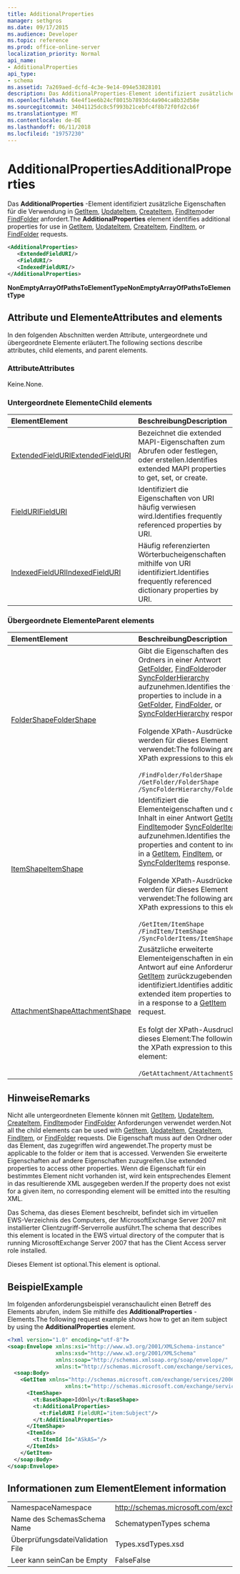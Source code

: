 ```yaml
---
title: AdditionalProperties
manager: sethgros
ms.date: 09/17/2015
ms.audience: Developer
ms.topic: reference
ms.prod: office-online-server
localization_priority: Normal
api_name:
- AdditionalProperties
api_type:
- schema
ms.assetid: 7a269aed-dcfd-4c3e-9e14-094e53828101
description: Das AdditionalProperties-Element identifiziert zusätzliche Eigenschaften für die Verwendung in GetItem, UpdateItem, CreateItem, FindItem oder FindFolder anfordert.
ms.openlocfilehash: 64e4f1ee6b24cf8015b7893dc4a904ca8b32d58e
ms.sourcegitcommit: 34041125dc8c5f993b21cebfc4f8b72f0fd2cb6f
ms.translationtype: MT
ms.contentlocale: de-DE
ms.lasthandoff: 06/11/2018
ms.locfileid: "19757230"
---
```

# <a name="additionalproperties"></a><span data-ttu-id="10f61-103">AdditionalProperties</span><span class="sxs-lookup"><span data-stu-id="10f61-103">AdditionalProperties</span></span>

<span data-ttu-id="10f61-104">Das **AdditionalProperties** -Element identifiziert zusätzliche Eigenschaften für die Verwendung in [GetItem](getitem.md), [UpdateItem](updateitem.md), [CreateItem](createitem.md), [FindItem](finditem.md)oder [FindFolder](findfolder.md) anfordert.</span><span class="sxs-lookup"><span data-stu-id="10f61-104">The **AdditionalProperties** element identifies additional properties for use in [GetItem](getitem.md), [UpdateItem](updateitem.md), [CreateItem](createitem.md), [FindItem](finditem.md), or [FindFolder](findfolder.md) requests.</span></span> 
  
```xml
<AdditionalProperties>
   <ExtendedFieldURI/>
   <FieldURI/>
   <IndexedFieldURI/>
</AdditionalProperties>
```

 <span data-ttu-id="10f61-105">**NonEmptyArrayOfPathsToElementType**</span><span class="sxs-lookup"><span data-stu-id="10f61-105">**NonEmptyArrayOfPathsToElementType**</span></span>
## <a name="attributes-and-elements"></a><span data-ttu-id="10f61-106">Attribute und Elemente</span><span class="sxs-lookup"><span data-stu-id="10f61-106">Attributes and elements</span></span>

<span data-ttu-id="10f61-107">In den folgenden Abschnitten werden Attribute, untergeordnete und übergeordnete Elemente erläutert.</span><span class="sxs-lookup"><span data-stu-id="10f61-107">The following sections describe attributes, child elements, and parent elements.</span></span>
  
### <a name="attributes"></a><span data-ttu-id="10f61-108">Attribute</span><span class="sxs-lookup"><span data-stu-id="10f61-108">Attributes</span></span>

<span data-ttu-id="10f61-109">Keine.</span><span class="sxs-lookup"><span data-stu-id="10f61-109">None.</span></span>
  
### <a name="child-elements"></a><span data-ttu-id="10f61-110">Untergeordnete Elemente</span><span class="sxs-lookup"><span data-stu-id="10f61-110">Child elements</span></span>

|<span data-ttu-id="10f61-111">**Element**</span><span class="sxs-lookup"><span data-stu-id="10f61-111">**Element**</span></span>|<span data-ttu-id="10f61-112">**Beschreibung**</span><span class="sxs-lookup"><span data-stu-id="10f61-112">**Description**</span></span>|
|:-----|:-----|
|[<span data-ttu-id="10f61-113">ExtendedFieldURI</span><span class="sxs-lookup"><span data-stu-id="10f61-113">ExtendedFieldURI</span></span>](extendedfielduri.md) <br/> |<span data-ttu-id="10f61-114">Bezeichnet die extended MAPI-Eigenschaften zum Abrufen oder festlegen, oder erstellen.</span><span class="sxs-lookup"><span data-stu-id="10f61-114">Identifies extended MAPI properties to get, set, or create.</span></span>  <br/> |
|[<span data-ttu-id="10f61-115">FieldURI</span><span class="sxs-lookup"><span data-stu-id="10f61-115">FieldURI</span></span>](fielduri.md) <br/> |<span data-ttu-id="10f61-116">Identifiziert die Eigenschaften von URI häufig verwiesen wird.</span><span class="sxs-lookup"><span data-stu-id="10f61-116">Identifies frequently referenced properties by URI.</span></span>  <br/> |
|[<span data-ttu-id="10f61-117">IndexedFieldURI</span><span class="sxs-lookup"><span data-stu-id="10f61-117">IndexedFieldURI</span></span>](indexedfielduri.md) <br/> |<span data-ttu-id="10f61-118">Häufig referenzierten Wörterbucheigenschaften mithilfe von URI identifiziert.</span><span class="sxs-lookup"><span data-stu-id="10f61-118">Identifies frequently referenced dictionary properties by URI.</span></span>  <br/> |
   
### <a name="parent-elements"></a><span data-ttu-id="10f61-119">Übergeordnete Elemente</span><span class="sxs-lookup"><span data-stu-id="10f61-119">Parent elements</span></span>

|<span data-ttu-id="10f61-120">**Element**</span><span class="sxs-lookup"><span data-stu-id="10f61-120">**Element**</span></span>|<span data-ttu-id="10f61-121">**Beschreibung**</span><span class="sxs-lookup"><span data-stu-id="10f61-121">**Description**</span></span>|
|:-----|:-----|
|[<span data-ttu-id="10f61-122">FolderShape</span><span class="sxs-lookup"><span data-stu-id="10f61-122">FolderShape</span></span>](foldershape.md) <br/> | <span data-ttu-id="10f61-123">Gibt die Eigenschaften des Ordners in einer Antwort [GetFolder](getfolder.md), [FindFolder](findfolder.md)oder [SyncFolderHierarchy](syncfolderhierarchy.md) aufzunehmen.</span><span class="sxs-lookup"><span data-stu-id="10f61-123">Identifies the folder properties to include in a [GetFolder](getfolder.md), [FindFolder](findfolder.md), or [SyncFolderHierarchy](syncfolderhierarchy.md) response.</span></span><br/><br/>  <span data-ttu-id="10f61-124">Folgende XPath-Ausdrücke werden für dieses Element verwendet:</span><span class="sxs-lookup"><span data-stu-id="10f61-124">The following are the XPath expressions to this element:</span></span><br/><br/>  `/FindFolder/FolderShape` <br/>  `/GetFolder/FolderShape` <br/>  `/SyncFolderHierarchy/FolderShape` <br/> |
|[<span data-ttu-id="10f61-125">ItemShape</span><span class="sxs-lookup"><span data-stu-id="10f61-125">ItemShape</span></span>](itemshape.md) <br/> | <span data-ttu-id="10f61-126">Identifiziert die Elementeigenschaften und den Inhalt in einer Antwort [GetItem](getitem.md), [FindItem](finditem.md)oder [SyncFolderItems](syncfolderitems.md) aufzunehmen.</span><span class="sxs-lookup"><span data-stu-id="10f61-126">Identifies the item properties and content to include in a [GetItem](getitem.md), [FindItem](finditem.md), or [SyncFolderItems](syncfolderitems.md) response.</span></span><br/><br/>  <span data-ttu-id="10f61-127">Folgende XPath-Ausdrücke werden für dieses Element verwendet:</span><span class="sxs-lookup"><span data-stu-id="10f61-127">The following are the XPath expressions to this element:</span></span><br/><br/>  `/GetItem/ItemShape` <br/>  `/FindItem/ItemShape` <br/>  `/SyncFolderItems/ItemShape` <br/> |
|[<span data-ttu-id="10f61-128">AttachmentShape</span><span class="sxs-lookup"><span data-stu-id="10f61-128">AttachmentShape</span></span>](attachmentshape.md) <br/> |<span data-ttu-id="10f61-129">Zusätzliche erweiterte Elementeigenschaften in einer Antwort auf eine Anforderung [GetItem](getitem.md) zurückzugebenden identifiziert.</span><span class="sxs-lookup"><span data-stu-id="10f61-129">Identifies additional extended item properties to return in a response to a [GetItem](getitem.md) request.</span></span><br/><br/> <span data-ttu-id="10f61-130">Es folgt der XPath-Ausdruck, der dieses Element:</span><span class="sxs-lookup"><span data-stu-id="10f61-130">The following is the XPath expression to this element:</span></span><br/><br/>  `/GetAttachment/AttachmentShape` <br/> |
   
## <a name="remarks"></a><span data-ttu-id="10f61-131">Hinweise</span><span class="sxs-lookup"><span data-stu-id="10f61-131">Remarks</span></span>

<span data-ttu-id="10f61-132">Nicht alle untergeordneten Elemente können mit [GetItem](getitem.md), [UpdateItem](updateitem.md), [CreateItem](createitem.md), [FindItem](finditem.md)oder [FindFolder](findfolder.md) Anforderungen verwendet werden.</span><span class="sxs-lookup"><span data-stu-id="10f61-132">Not all the child elements can be used with [GetItem](getitem.md), [UpdateItem](updateitem.md), [CreateItem](createitem.md), [FindItem](finditem.md), or [FindFolder](findfolder.md) requests.</span></span> <span data-ttu-id="10f61-133">Die Eigenschaft muss auf den Ordner oder das Element, das zugegriffen wird angewendet.</span><span class="sxs-lookup"><span data-stu-id="10f61-133">The property must be applicable to the folder or item that is accessed.</span></span> <span data-ttu-id="10f61-134">Verwenden Sie erweiterte Eigenschaften auf andere Eigenschaften zuzugreifen.</span><span class="sxs-lookup"><span data-stu-id="10f61-134">Use extended properties to access other properties.</span></span> <span data-ttu-id="10f61-135">Wenn die Eigenschaft für ein bestimmtes Element nicht vorhanden ist, wird kein entsprechendes Element in das resultierende XML ausgegeben werden.</span><span class="sxs-lookup"><span data-stu-id="10f61-135">If the property does not exist for a given item, no corresponding element will be emitted into the resulting XML.</span></span> 
  
<span data-ttu-id="10f61-136">Das Schema, das dieses Element beschreibt, befindet sich im virtuellen EWS-Verzeichnis des Computers, der MicrosoftExchange Server 2007 mit installierter Clientzugriff-Serverrolle ausführt.</span><span class="sxs-lookup"><span data-stu-id="10f61-136">The schema that describes this element is located in the EWS virtual directory of the computer that is running MicrosoftExchange Server 2007 that has the Client Access server role installed.</span></span> 
  
<span data-ttu-id="10f61-137">Dieses Element ist optional.</span><span class="sxs-lookup"><span data-stu-id="10f61-137">This element is optional.</span></span>
  
## <a name="example"></a><span data-ttu-id="10f61-138">Beispiel</span><span class="sxs-lookup"><span data-stu-id="10f61-138">Example</span></span>

<span data-ttu-id="10f61-139">Im folgenden anforderungsbeispiel veranschaulicht einen Betreff des Elements abrufen, indem Sie mithilfe des **AdditionalProperties** -Elements.</span><span class="sxs-lookup"><span data-stu-id="10f61-139">The following request example shows how to get an item subject by using the **AdditionalProperties** element.</span></span> 
  
```XML
<?xml version="1.0" encoding="utf-8"?>
<soap:Envelope xmlns:xsi="http://www.w3.org/2001/XMLSchema-instance"
               xmlns:xsd="http://www.w3.org/2001/XMLSchema"
               xmlns:soap="http://schemas.xmlsoap.org/soap/envelope/"
               xmlns:t="http://schemas.microsoft.com/exchange/services/2006/types">
  <soap:Body>
    <GetItem xmlns="http://schemas.microsoft.com/exchange/services/2006/messages" 
                  xmlns:t="http://schemas.microsoft.com/exchange/services/2006/types">
      <ItemShape>
        <t:BaseShape>IdOnly</t:BaseShape>
        <t:AdditionalProperties>
          <t:FieldURI FieldURI="item:Subject"/>
        </t:AdditionalProperties>
      </ItemShape>
      <ItemIds>
        <t:ItemId Id="ASkAS="/>
      </ItemIds>
    </GetItem>
  </soap:Body>
</soap:Envelope>
```

## <a name="element-information"></a><span data-ttu-id="10f61-140">Informationen zum Element</span><span class="sxs-lookup"><span data-stu-id="10f61-140">Element information</span></span>

|||
|:-----|:-----|
|<span data-ttu-id="10f61-141">Namespace</span><span class="sxs-lookup"><span data-stu-id="10f61-141">Namespace</span></span>  <br/> |http://schemas.microsoft.com/exchange/services/2006/types  <br/> |
|<span data-ttu-id="10f61-142">Name des Schemas</span><span class="sxs-lookup"><span data-stu-id="10f61-142">Schema Name</span></span>  <br/> |<span data-ttu-id="10f61-143">Schematypen</span><span class="sxs-lookup"><span data-stu-id="10f61-143">Types schema</span></span>  <br/> |
|<span data-ttu-id="10f61-144">Überprüfungsdatei</span><span class="sxs-lookup"><span data-stu-id="10f61-144">Validation File</span></span>  <br/> |<span data-ttu-id="10f61-145">Types.xsd</span><span class="sxs-lookup"><span data-stu-id="10f61-145">Types.xsd</span></span>  <br/> |
|<span data-ttu-id="10f61-146">Leer kann sein</span><span class="sxs-lookup"><span data-stu-id="10f61-146">Can be Empty</span></span>  <br/> |<span data-ttu-id="10f61-147">False</span><span class="sxs-lookup"><span data-stu-id="10f61-147">False</span></span>  <br/> |
   

